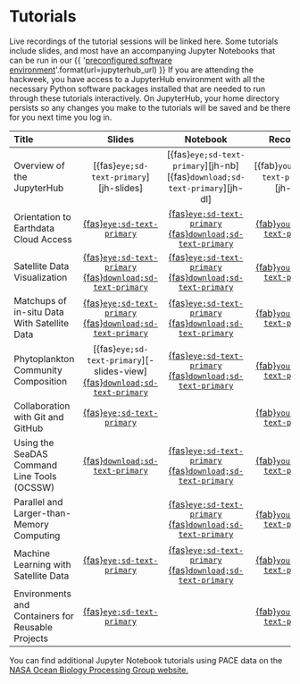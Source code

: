 # Tutorials

Live recordings of the tutorial sessions will be linked here. Some tutorials include
slides, and most have an accompanying Jupyter Notebooks that can be run in our
{{ '[preconfigured software environment]({url})'.format(url=jupyterhub_url) }}
If you are attending the hackweek, you have access to a JupyterHub environment
with all the necessary Python software packages installed that are needed to run
through these tutorials interactively. On JupyterHub, your home directory persists
so any changes you make to the tutorials will be saved and be there for you next
time you log in.

| Title | Slides | Notebook | Recording |
| :---- | :----: | :------: | :-------: |
| Overview of the JupyterHub                  | [{fas}`eye;sd-text-primary`][jh-slides]      | [{fas}`eye;sd-text-primary`][jh-nb] [{fas}`download;sd-text-primary`][jh-dl] | [{fab}`youtube;sd-text-primary`][jh-vid] |
| Orientation to Earthdata Cloud Access             | [{fas}`eye;sd-text-primary`][ed-slides]      | [{fas}`eye;sd-text-primary`][ed-nb] [{fas}`download;sd-text-primary`][ed-dl] | [{fab}`youtube;sd-text-primary`][ed-vid] |
| Satellite Data Visualization                      | [{fas}`eye;sd-text-primary`][dv-slides-view] [{fas}`download;sd-text-primary`][dv-slides-dl] | [{fas}`eye;sd-text-primary`][dv-nb] [{fas}`download;sd-text-primary`][dv-dl] | [{fab}`youtube;sd-text-primary`][dv-vid] |
| Matchups of in-situ Data With Satellite Data | [{fas}`eye;sd-text-primary`][mut-slides-view] [{fas}`download;sd-text-primary`][mut-slides-dl] | [{fas}`eye;sd-text-primary`][mut-nb] [{fas}`download;sd-text-primary`][mut-dl] | [{fab}`youtube;sd-text-primary`][mut-vid] |
| Phytoplankton Community Composition  |  [{fas}`eye;sd-text-primary`][-slides-view] [{fas}`download;sd-text-primary`][mut-slides-dl] | [{fas}`eye;sd-text-primary`][mu-nb] [{fas}`download;sd-text-primary`][mu-dl] | <a href="https://www.youtube.com/watch?v=Nb6WtFkFkRE&list=PL2JK_uZ15iZBObzR5O5tyAltONgxpY05P&index=5&t=1856s">{fab}`youtube;sd-text-primary`</a> |
| Collaboration with Git and GitHub  | [{fas}`eye;sd-text-primary`][git-slides]                     |                                                                              | [{fab}`youtube;sd-text-primary`][git-vid] |
| Using the SeaDAS Command Line Tools (OCSSW)       | [{fas}`download;sd-text-primary`][cl-slides] | [{fas}`eye;sd-text-primary`][cl-nb] [{fas}`download;sd-text-primary`][cl-dl] | [{fab}`youtube;sd-text-primary`][cl-vid] |
| Parallel and Larger-than-Memory Computing         |                                              | [{fas}`eye;sd-text-primary`][da-nb] [{fas}`download;sd-text-primary`][da-dl] | [{fab}`youtube;sd-text-primary`][da-vid] |
| Machine Learning with Satellite Data              | [{fas}`eye;sd-text-primary`][ml-slides-view] | [{fas}`eye;sd-text-primary`][ml-nb] [{fas}`download;sd-text-primary`][ml-dl] | [{fab}`youtube;sd-text-primary`][ml-vid] |
| Environments and Containers for Reusable Projects | [{fas}`eye;sd-text-primary`][re-slides-view] |                                                                              | [{fab}`youtube;sd-text-primary`][re-vid] |
You can find additional Jupyter Notebook tutorials using PACE data on the [NASA Ocean Biology Processing Group website.](https://oceancolor.gsfc.nasa.gov/resources/docs/tutorials/)




[cc-slides]: https://docs.google.com/presentation/d/1MnXo091TBBWtxjcyiixCbSG7GIy10g5MMmfGW3EwTfE/present?slide=id.p1
[ed-slides]: https://docs.google.com/presentation/d/1cdoHYlNqybj5sPl7mAUrk5H5BHnUeuDA_W6_rtoHXkc/present?slide=id.p
[dv-slides-dl]: https://drive.usercontent.google.com/download?id=1Tqt1hPPDNwD7iJGA2p594ahsuVGd29lM&export=download&authuser=0
[dv-slides-view]: https://docs.google.com/presentation/d/1gt54_AHbAn2I_kaSmySBnlhcv33Ydn7YpxzUkdwNhUc/present?usp=sharing
[cl-slides]: https://drive.usercontent.google.com/download?id=1B3Ri6isdGgmrV0A2BHBN-vGoON8pHmRI&export=download&authuser=0
[git-slides]: https://docs.google.com/presentation/d/1ylRMdihGg7Fr9cjm1rjggU7Tcc4Zb8MsH0gH2R09RZk/present?usp=sharing
[mut-slides-dl]: https://drive.usercontent.google.com/download?id=1-2nWGGxBWGhtMuEM02GqzfzakR8EAXXO&export=download&authuser=0
[mut-slides-view]: https://docs.google.com/presentation/d/1qlAeo7igENAAERS8tU3tduWwNoAtsUDFYt9Zu1figq4/present
[ml-slides-view]: https://docs.google.com/presentation/d/1AI_TeCet1nulDEKjs5ZdK2B6luAPG9Mwnse_KOQZLws/present
[re-slides-view]: https://docs.google.com/presentation/d/17WIDy5rA0VA-6RQpo7wGAeAP-Uz_kxPr/present

[cc-nb]: ./hackweek/cryocloud_overview/CryoCloud_demo
[ed-nb]: ./hackweek/earthdata_cloud_access
[dv-nb]: ./hackweek/satdata_visualization
[mu-nb]: ./hackweek/satellite_insitu_matchups
[mut-nb]: ./hackweek/satellite_insitu_matchups_thomas
[da-nb]: ./hackweek/dask_gridding
[cl-nb]: ./hackweek/ocssw_processing
[ml-nb]: ./hackweek/ml_cloud_mask

[cc-dl]: https://pacehackweek.github.io/pace-2024/_sources/presentations/hackweek/cryocloud_overview/CryoCloud_demo.ipynb
[ed-dl]: https://pacehackweek.github.io/pace-2024/_sources/presentations/hackweek/earthdata_cloud_access.ipynb
[dv-dl]: https://pacehackweek.github.io/pace-2024/_sources/presentations/hackweek/satdata_visualization.ipynb
[mu-dl]: https://pacehackweek.github.io/pace-2024/_sources/presentations/hackweek/satellite_insitu_matchups.ipynb
[mut-dl]: https://pacehackweek.github.io/pace-2024/_sources/presentations/hackweek/satellite_insitu_matchups_thomas.ipynb
[cl-dl]: https://pacehackweek.github.io/pace-2024/_sources/presentations/hackweek/ocssw_processing.ipynb
[da-dl]: https://pacehackweek.github.io/pace-2024/_sources/presentations/hackweek/dask_gridding.ipynb
[ml-dl]: https://pacehackweek.github.io/pace-2024/_sources/presentations/hackweek/ml_cloud_mask.ipynb

[cc-vid]: https://www.youtube.com/watch?v=8NMIfiLQBdY&list=PL2JK_uZ15iZBObzR5O5tyAltONgxpY05P&index=1
[ed-vid]: https://www.youtube.com/watch?v=zy6QyUPK3nM&list=PL2JK_uZ15iZBObzR5O5tyAltONgxpY05P&index=8

[mu-vid]: https://www.youtube.com/watch?v=Nb6WtFkFkRE&list=PL2JK_uZ15iZBObzR5O5tyAltONgxpY05P&index=5&t=1856s
[dv-vid]: https://www.youtube.com/watch?v=V9YA5_IF9Eg&list=PL2JK_uZ15iZBObzR5O5tyAltONgxpY05P&index=9
[mut-vid]: https://www.youtube.com/watch?v=Nb6WtFkFkRE&list=PL2JK_uZ15iZBObzR5O5tyAltONgxpY05P&index=5
[git-vid]: https://www.youtube.com/watch?v=9LOmUa_U2qc&list=PL2JK_uZ15iZBObzR5O5tyAltONgxpY05P&index=2
[cl-vid]: https://www.youtube.com/watch?v=Gl51QNSLtZE&list=PL2JK_uZ15iZBObzR5O5tyAltONgxpY05P&index=4
[da-vid]: https://www.youtube.com/watch?v=C8KIwFNVqvo&list=PL2JK_uZ15iZBObzR5O5tyAltONgxpY05P&index=3
[ml-vid]: https://www.youtube.com/watch?v=Zyv8CO_aVO4&list=PL2JK_uZ15iZBObzR5O5tyAltONgxpY05P&index=6
[re-vid]: https://www.youtube.com/watch?v=aoJ0cpXo7No&list=PL2JK_uZ15iZBObzR5O5tyAltONgxpY05P&index=7
